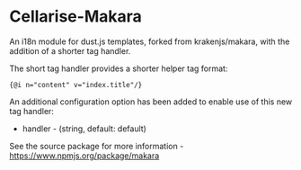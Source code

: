 # Cellarise-Makara

An i18n module for dust.js templates, forked from krakenjs/makara, with the addition of a shorter tag handler.

The short tag handler provides a shorter helper tag format:
```
{@i n="content" v="index.title"/}
```
An additional configuration option has been added to enable use of this new tag handler:
- handler - (string, default: default)


See the source package for more information - https://www.npmjs.org/package/makara
